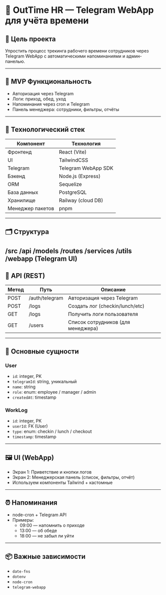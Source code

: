 # 🧠 OutTime HR — Telegram WebApp для учёта времени

## 🎯 Цель проекта
Упростить процесс трекинга рабочего времени сотрудников через Telegram WebApp с автоматическими напоминаниями и админ-панелью.

---

## 🚀 MVP Функциональность

- Авторизация через Telegram
- Логи: приход, обед, уход
- Напоминания через cron и Telegram
- Панель менеджера: сотрудники, фильтры, отчёты

---

## 🧱 Технологический стек

| Компонент       | Технология          |
|----------------|---------------------|
| Фронтенд       | React (Vite)        |
| UI             | TailwindCSS         |
| Telegram       | Telegram WebApp SDK |
| Бэкенд         | Node.js (Express)   |
| ORM            | Sequelize           |
| База данных    | PostgreSQL          |
| Хранилище      | Railway (cloud DB)  |
| Менеджер пакетов | pnpm              |

---

## 🗂️ Структура
/src
/api
/models
/routes
/services
/utils
/webapp (Telegram UI)
---

## 🔌 API (REST)

| Метод | Путь             | Описание                         |
|-------|------------------|----------------------------------|
| POST  | /auth/telegram   | Авторизация через Telegram       |
| POST  | /logs            | Создать лог (checkin/lunch/etc) |
| GET   | /logs            | Получить логи пользователя       |
| GET   | /users           | Список сотрудников (для менеджера) |

---

## 🧩 Основные сущности

### User
- `id`: integer, PK
- `telegramId`: string, уникальный
- `name`: string
- `role`: enum: employee / manager / admin
- `createdAt`: timestamp

### WorkLog
- `id`: integer, PK
- `userId`: FK (User)
- `type`: enum: checkin / lunch / checkout
- `timestamp`: timestamp

---

## 🖼️ UI (WebApp)

- Экран 1: Приветствие и кнопки логов
- Экран 2: Менеджерская панель (список, фильтры, отчёт)
- Используем компоненты Tailwind + кастомные

---

## ⏰ Напоминания

- node-cron + Telegram API
- Примеры:
  - 09:00 — напомнить о приходе
  - 13:00 — об обеде
  - 18:00 — не забыл ли уйти

---

## 📦 Важные зависимости

- `date-fns`
- `dotenv`
- `node-cron`
- `telegram-webapp`